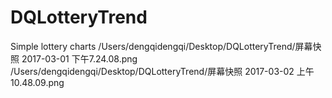 # DQLotteryTrend
Simple lottery charts
/Users/dengqidengqi/Desktop/DQLotteryTrend/屏幕快照 2017-03-01 下午7.24.08.png
/Users/dengqidengqi/Desktop/DQLotteryTrend/屏幕快照 2017-03-02 上午10.48.09.png
